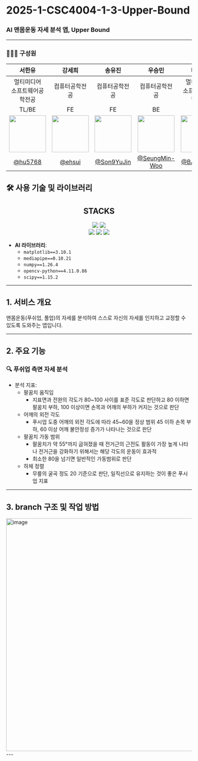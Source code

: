 # 2025-1-CSC4004-1-3-Upper-Bound

### AI 맨몸운동 자세 분석 앱, **Upper Bound**
---

### 🧑‍🤝‍🧑 구성원  
|서한유|강세희|송유진|우승민|배인호|
| :---------: | :---------: | :---------: | :---------: | :---------: |
|멀티미디어<br>소프트웨어공학전공|컴퓨터공학전공|컴퓨터공학전공|컴퓨터공학전공|멀티미디어<br>소프트웨어공학전공|
|TL/BE|FE |FE| BE|BE|
| <img src="https://github.com/hu5768.png" width="100"> | <img src="https://github.com/ehsui.png" width="100"> | <img src="https://github.com/Son9YuJin.png" width="100"> | <img src="https://github.com/SeungMin-Woo.png" width="100"> |<img src="https://github.com/BAE-INHO.png" width="100"> |
|        [@hu5768](https://github.com/hu5768)       |         [@ehsui](https://github.com/ehsui)        |        [@Son9YuJin](https://github.com/Son9YuJin)        |        [@SeungMin-Woo](https://github.com/SeungMin-Woo)|[@BAE-INHO](https://github.com/BAE-INHO)|

## 🛠️ 사용 기술 및 라이브러리

<div align=center><h2>STACKS</h2></div>

<div align=center> 
  <img src="https://img.shields.io/badge/nestjs-E0234E?style=for-the-badge&logo=nestjs&logoColor=white">
  <img src="https://img.shields.io/badge/flutter-02569B?style=for-the-badge&logo=flutter&logoColor=white">
  <br>
  <img src="https://img.shields.io/badge/github-181717?style=for-the-badge&logo=github&logoColor=white">
  <img src="https://img.shields.io/badge/git-F05032?style=for-the-badge&logo=git&logoColor=white">
  <img src="https://img.shields.io/badge/notion-000000?style=for-the-badge&logo=notion&logoColor=white">
  <br>
</div>

- **AI 라이브러리**:
  - `matplotlib==3.10.1`
  - `mediapipe==0.10.21`
  - `numpy==1.26.4`
  - `opencv-python==4.11.0.86`
  - `scipy==1.15.2`

---

## 1. 서비스 개요

맨몸운동(푸쉬업, 풀업)의 자세를 분석하여 스스로 자신의 자세를 인지하고 교정할 수 있도록 도와주는 앱입니다.


---
## 2. 주요 기능
### 🔍 푸쉬업 측면 자세 분석
- 분석 지표:
  - 팔꿈치 움직임
    - 지표면과 전완의 각도가 80~100 사이를 표준 각도로 판단하고 80 이하면 팔꿈치 부하, 100 이상이면 손목과 어깨의 부하가 커지는 것으로 판단
  - 어깨의 외전 각도
    - 푸시업 도중 어깨의 외전 각도에 따라 45~60을 정상 범위 45 이하 손목 부하, 60 이상 어깨 불안정성 증가가 나타나는 것으로 판단
  - 팔꿈치 가동 범위
    - 팔꿈치가 약 55°까지 굽혀졌을 때 전거근의 근전도 활동이 가장 높게 나타나 전거근을 강화하기 위해서는 해당 각도의 운동이 효과적
    -  최소한 80을 넘기면 일반적인 가동범위로 판단
  - 하체 정렬
    - 무릎의 굴곡 정도 20 기준으로 판단, 일직선으로 유지하는 것이 좋은 푸시업 지표

---
## 3. branch 구조 및 작업 방법
<img width="631" alt="image" src="https://github.com/user-attachments/assets/6dacc76b-f3a5-490d-b334-3893cf246995" />
---


